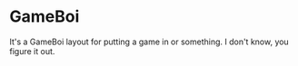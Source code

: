 # GameBoi

It's a GameBoi layout for putting a game in or something. I don't know, you figure it out.

